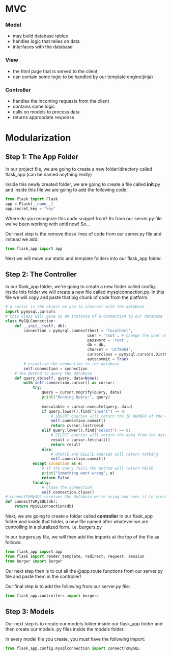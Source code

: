 # MVC
### Model
- may build database tables
- handles logic that relies on data
- interfaces with the database

### View
- the html page that is served to the client
- can contain some logic to be handled by our template engine(jinja)

### Controller
- handles the incoming requests from the client
- contains some logic
- calls on models to process data
- returns appropriate response


# Modularization

## Step 1: The App Folder
In our project file, we are going to create a new folder/directory called flask_app (can be named anything really)

Inside this newly created folder, we are going to create a file called __init__.py and inside this file we are going to add the following code:
```python
from flask import Flask
app = Flask(__name__)
app.secret_key = "key"
```
Where do you recognize this code snippet from? Its from our server.py file we've been working with until now!
So... 

Our next step is the remove those lines of code from our server.py file and instead we add:
```python
from flask_app import app
```

Next we will move our static and template folders into our flask_app folder.

## Step 2: The Controller
In our flask_app folder, we're going to create a new folder called config. Inside this folder we will create a new file called mysqlconnection.py. In this file we will copy and paste that big chunk of code from the platform. 
```python
# a cursor is the object we use to interact with the database
import pymysql.cursors
# this class will give us an instance of a connection to our database
class MySQLConnection:
    def __init__(self, db):
        connection = pymysql.connect(host = 'localhost',
                                    user = 'root', # change the user and password as needed
                                    password = 'root', 
                                    db = db,
                                    charset = 'utf8mb4',
                                    cursorclass = pymysql.cursors.DictCursor,
                                    autocommit = True)
        # establish the connection to the database
        self.connection = connection
    # the method to query the database
    def query_db(self, query, data=None):
        with self.connection.cursor() as cursor:
            try:
                query = cursor.mogrify(query, data)
                print("Running Query:", query)
     
                executable = cursor.execute(query, data)
                if query.lower().find("insert") >= 0:
                    # INSERT queries will return the ID NUMBER of the row inserted
                    self.connection.commit()
                    return cursor.lastrowid
                elif query.lower().find("select") >= 0:
                    # SELECT queries will return the data from the database as a LIST OF DICTIONARIES
                    result = cursor.fetchall()
                    return result
                else:
                    # UPDATE and DELETE queries will return nothing
                    self.connection.commit()
            except Exception as e:
                # if the query fails the method will return FALSE
                print("Something went wrong", e)
                return False
            finally:
                # close the connection
                self.connection.close() 
# connectToMySQL receives the database we're using and uses it to create an instance of MySQLConnection
def connectToMySQL(db):
    return MySQLConnection(db)
```
Next, we are going to create a folder called __controller__ in our flask_app folder and inside that folder, a new file named after whatever we are controlling in a pluralized form. 
i.e. burgers.py

In our burgers.py file, we will then add the imports at the top of the file as follows:
```python
from flask_app import app
from flask import render_template, redirect, request, session
from burger import Burger
```
Our next step then is to cut all the @app.route functions from our server.py file and paste them in the controller!

Our final step is to add the following from our server.py file:
```python
from flask_app.controllers import burgers
```

## Step 3: Models
Our next step is to create our models folder inside our flask_app folder and then create our models .py files inside the models folder.

In every model file you create, you must have the following import:
```python
from flask_app.config.mysqlconnection import connectToMySQL
```
